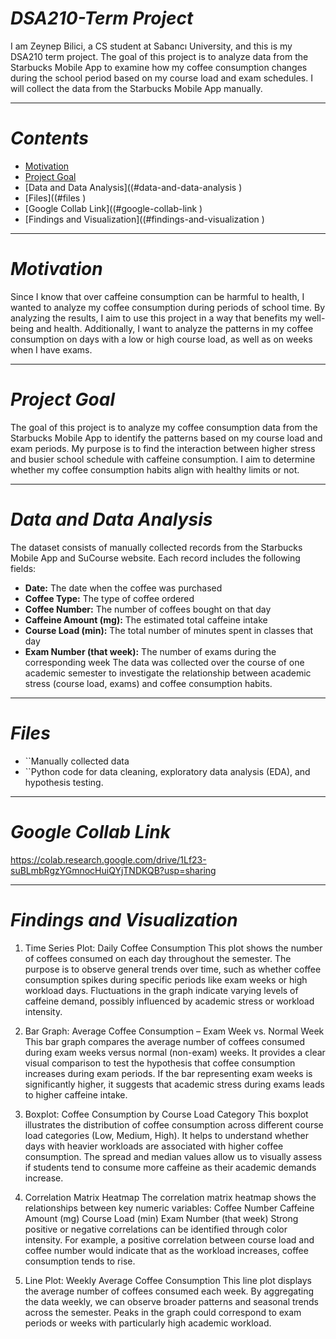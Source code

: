 # _DSA210-Term Project_
I am Zeynep Bilici, a CS student at Sabancı University, and this is my DSA210 term project. The goal of this project is to analyze data from the Starbucks Mobile App to examine how my coffee consumption changes during the school period based on my course load and exam schedules. I will collect the data from the Starbucks Mobile App manually.

---

# _Contents_
- [Motivation](#motivation)
- [Project Goal](#project-goal)
- [Data and Data Analysis]((#data-and-data-analysis )
- [Files]((#files )
- [Google Collab Link]((#google-collab-link )
- [Findings and Visualization]((#findings-and-visualization )

---

# _Motivation_
Since I know that over caffeine consumption can be harmful to health, I wanted to analyze my coffee consumption during periods of school time. By analyzing the results, I aim to use this project in a way that benefits my well-being and health. Additionally, I want to analyze the patterns in my coffee consumption on days with a low or high course load, as well as on weeks when I have exams.

---

# _Project Goal_
The goal of this project is to analyze my coffee consumption data from the Starbucks Mobile App to identify the patterns based on my course load and exam periods. My purpose is to find the interaction between higher stress and busier school schedule with caffeine consumption. I aim to determine whether my coffee consumption habits align with healthy limits or not. 

---

# _Data and Data Analysis_
The dataset consists of manually collected records from the Starbucks Mobile App and SuCourse website.
Each record includes the following fields:
- **Date:** The date when the coffee was purchased
- **Coffee Type:** The type of coffee ordered
- **Coffee Number:** The number of coffees bought on that day
- **Caffeine Amount (mg):** The estimated total caffeine intake
- **Course Load (min):** The total number of minutes spent in classes that day
- **Exam Number (that week):** The number of exams during the corresponding week
The data was collected over the course of one academic semester to investigate the relationship between academic stress (course load, exams) and coffee consumption habits.
---

# _Files_
- ``Manually collected data
- ``Python code for data cleaning, exploratory data analysis (EDA), and hypothesis testing.

---

# _Google Collab Link_
https://colab.research.google.com/drive/1Lf23-suBLmbRgzYGmnocHuiQYjTNDKQB?usp=sharing

---

# _Findings and Visualization_
1. Time Series Plot: Daily Coffee Consumption
This plot shows the number of coffees consumed on each day throughout the semester.
The purpose is to observe general trends over time, such as whether coffee consumption spikes during specific periods like exam weeks or high workload days.
Fluctuations in the graph indicate varying levels of caffeine demand, possibly influenced by academic stress or workload intensity.

2. Bar Graph: Average Coffee Consumption – Exam Week vs. Normal Week
This bar graph compares the average number of coffees consumed during exam weeks versus normal (non-exam) weeks.
It provides a clear visual comparison to test the hypothesis that coffee consumption increases during exam periods.
If the bar representing exam weeks is significantly higher, it suggests that academic stress during exams leads to higher caffeine intake.

3. Boxplot: Coffee Consumption by Course Load Category
This boxplot illustrates the distribution of coffee consumption across different course load categories (Low, Medium, High).
It helps to understand whether days with heavier workloads are associated with higher coffee consumption.
The spread and median values allow us to visually assess if students tend to consume more caffeine as their academic demands increase.

4. Correlation Matrix Heatmap
The correlation matrix heatmap shows the relationships between key numeric variables:
Coffee Number
Caffeine Amount (mg)
Course Load (min)
Exam Number (that week)
Strong positive or negative correlations can be identified through color intensity.
For example, a positive correlation between course load and coffee number would indicate that as the workload increases, coffee consumption tends to rise.

5. Line Plot: Weekly Average Coffee Consumption
This line plot displays the average number of coffees consumed each week.
By aggregating the data weekly, we can observe broader patterns and seasonal trends across the semester.
Peaks in the graph could correspond to exam periods or weeks with particularly high academic workload.
